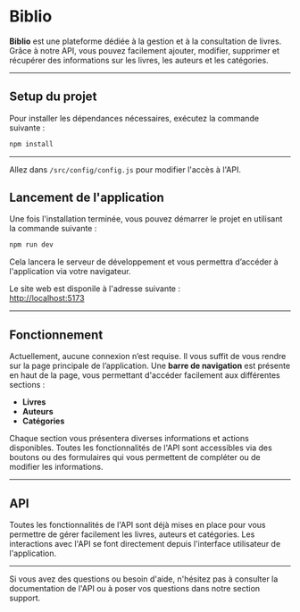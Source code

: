
# Biblio

**Biblio** est une plateforme dédiée à la gestion et à la consultation de livres. Grâce à notre API, vous pouvez facilement ajouter, modifier, supprimer et récupérer des informations sur les livres, les auteurs et les catégories.

---

## Setup du projet

Pour installer les dépendances nécessaires, exécutez la commande suivante :

```bash
npm install
```

---

Allez dans `/src/config/config.js` pour modifier l'accès à l'API.

## Lancement de l'application

Une fois l'installation terminée, vous pouvez démarrer le projet en utilisant la commande suivante :

```bash
npm run dev
```

Cela lancera le serveur de développement et vous permettra d’accéder à l'application via votre navigateur.

Le site web est disponile à l'adresse suivante :  
   [http://localhost:5173](http://localhost:5173)

---


## Fonctionnement

Actuellement, aucune connexion n’est requise. Il vous suffit de vous rendre sur la page principale de l’application. Une **barre de navigation** est présente en haut de la page, vous permettant d'accéder facilement aux différentes sections :

- **Livres**
- **Auteurs**
- **Catégories**

Chaque section vous présentera diverses informations et actions disponibles. Toutes les fonctionnalités de l'API sont accessibles via des boutons ou des formulaires qui vous permettent de compléter ou de modifier les informations.

---

## API

Toutes les fonctionnalités de l'API sont déjà mises en place pour vous permettre de gérer facilement les livres, auteurs et catégories. Les interactions avec l'API se font directement depuis l'interface utilisateur de l'application.

---

Si vous avez des questions ou besoin d'aide, n'hésitez pas à consulter la documentation de l'API ou à poser vos questions dans notre section support.
